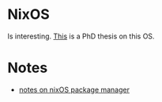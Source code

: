 # NixOS

Is interesting. [This](https://nixos.org/~eelco/pubs/phd-thesis.pdf) is a PhD thesis on this OS.

# Notes

- [notes on nixOS package manager](https://yoshuawuyts.gitbooks.io/knowledge/content/bin/nix.html)